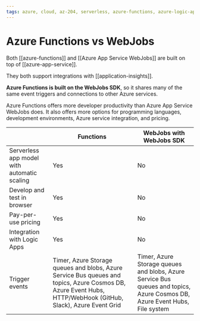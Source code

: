 ```yaml
---
tags: azure, cloud, az-204, serverless, azure-functions, azure-logic-apps
---
```


# Azure Functions vs WebJobs

Both [[azure-functions]] and [[Azure App Service WebJobs]] are built on top of [[azure-app-service]].

They both support integrations with [[application-insights]].

**Azure Functions is built on the WebJobs SDK**, so it shares many of the same event triggers and connections to other Azure services.

Azure Functions offers more developer productivity than Azure App Service WebJobs does. It also offers more options for programming languages, development environments, Azure service integration, and pricing.

|                                             | Functions                                                                                                                                                     | WebJobs with WebJobs SDK                                                                                                   |
| ------------------------------------------- | ------------------------------------------------------------------------------------------------------------------------------------------------------------- | -------------------------------------------------------------------------------------------------------------------------- |
| Serverless app model with automatic scaling | Yes                                                                                                                                                           | No                                                                                                                         |
| Develop and test in browser                 | Yes                                                                                                                                                           | No                                                                                                                         |
| Pay-per-use pricing                         | Yes                                                                                                                                                           | No                                                                                                                         |
| Integration with Logic Apps                 | Yes                                                                                                                                                           | No                                                                                                                         |
| Trigger events                              | Timer, Azure Storage queues and blobs, Azure Service Bus queues and topics, Azure Cosmos DB, Azure Event Hubs, HTTP/WebHook (GitHub, Slack), Azure Event Grid | Timer, Azure Storage queues and blobs, Azure Service Bus queues and topics, Azure Cosmos DB, Azure Event Hubs, File system |
